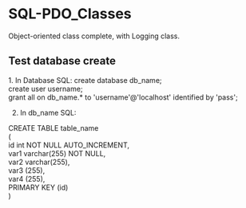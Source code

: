# SQL-PDO_Classes
Object-oriented class complete, with Logging class. 


<h2>Test database create </h2>
1. In Database SQL:
create database db_name; <br />
create user username; <br />
grant all on db_name.* to 'username'@'localhost' identified by 'pass';

2. In db_name SQL:


CREATE TABLE table_name  
(  
id int NOT NULL AUTO_INCREMENT,      
var1 varchar(255) NOT NULL,     
var2 varchar(255),  
var3 (255),  
var4 (255),  
PRIMARY KEY (id)  
)




